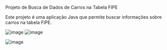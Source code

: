  Projeto de Busca de Dados de Carros na Tabela FIPE

Este projeto é uma aplicação Java que permite buscar informações sobre carros na tabela FIPE.

![image](https://github.com/Nathanael-Tavares/tabelaFipeBuscador/assets/48325955/0ebd449f-83ac-4369-85b7-0a175ca286d0)
![image](https://github.com/Nathanael-Tavares/tabelaFipeBuscador/assets/48325955/a406b7a4-692a-4d36-9c05-d4703e1b587d)

![image](https://github.com/Nathanael-Tavares/tabelaFipeBuscador/assets/48325955/440c2145-5d96-405d-88fa-47f19808632f)
